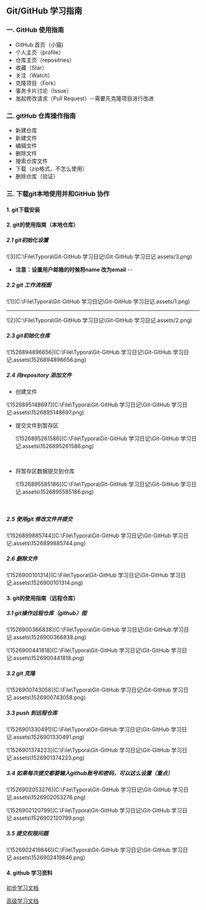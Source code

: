 ## Git/GitHub 学习指南

### 一. GitHub 使用指南

- GitHub 首页（小猫)
- 个人主页（profile）
- 仓库主页（repositries）
- 收藏（Star）
- 关注（Watch）
- 克隆项目（Fork）
- 事务卡片讨论（Issue）
- 发起修改请求（Pull Request）--需要先克隆项目进行改进

### 二. gitHub 仓库操作指南

- 新建仓库
- 新建文件
- 编辑文件
- 删除文件
- 搜索仓库文件
- 下载（zip格式，不怎么使用）
- 删除仓库（验证）

### 三. 下载git本地使用并和GitHub 协作

#### 1. git下载安装

#### 2. git的使用指南（本地仓库）

##### 2.1 git初始化设置

![3](C:\File\Typora\Git-GitHub 学习日记\Git-GitHub 学习日记.assets/3.png)

- **注意：设置用户邮箱的时候将name 改为email** --

##### 2.2 git 工作流程图

![1](C:\File\Typora\Git-GitHub 学习日记\Git-GitHub 学习日记.assets/1.png)

------

![2](C:\File\Typora\Git-GitHub 学习日记\Git-GitHub 学习日记.assets/2.png)



##### 2.3 git初始化仓库

![1526894896656](C:\File\Typora\Git-GitHub 学习日记\Git-GitHub 学习日记.assets\1526894896656.png)

##### 2.4 向repository 添加文件

- 创建文件

![1526895148697](C:\File\Typora\Git-GitHub 学习日记\Git-GitHub 学习日记.assets\1526895148697.png)



- 提交文件到暂存区

  ![1526895261586](C:\File\Typora\Git-GitHub 学习日记\Git-GitHub 学习日记.assets\1526895261586.png)

  ​

- 将暂存区数据提交到仓库

  ![1526895585186](C:\File\Typora\Git-GitHub 学习日记\Git-GitHub 学习日记.assets\1526895585186.png)

  ​

##### 2.5 使用git 修改文件并提交

![1526899885744](C:\File\Typora\Git-GitHub 学习日记\Git-GitHub 学习日记.assets\1526899885744.png)

##### 2.6 删除文件

![1526900101314](C:\File\Typora\Git-GitHub 学习日记\Git-GitHub 学习日记.assets\1526900101314.png)



#### 3. git的使用指南（远程仓库）

##### 3.1 git操作远程仓库（github）图

![1526900366838](C:\File\Typora\Git-GitHub 学习日记\Git-GitHub 学习日记.assets\1526900366838.png)



![1526900441818](C:\File\Typora\Git-GitHub 学习日记\Git-GitHub 学习日记.assets\1526900441818.png)



##### 3.2 git 克隆

![1526900743058](C:\File\Typora\Git-GitHub 学习日记\Git-GitHub 学习日记.assets\1526900743058.png)

##### 3.3 push 到远程仓库

![1526901330491](C:\File\Typora\Git-GitHub 学习日记\Git-GitHub 学习日记.assets\1526901330491.png)



![1526901374223](C:\File\Typora\Git-GitHub 学习日记\Git-GitHub 学习日记.assets\1526901374223.png)



##### 3.4 如果每次提交都要输入github账号和密码，可以这么设置（重点）

![1526902053276](C:\File\Typora\Git-GitHub 学习日记\Git-GitHub 学习日记.assets\1526902053276.png)



![1526902120799](C:\File\Typora\Git-GitHub 学习日记\Git-GitHub 学习日记.assets\1526902120799.png)

##### 3.5 提交权限问题

![1526902419846](C:\File\Typora\Git-GitHub 学习日记\Git-GitHub 学习日记.assets\1526902419846.png)



#### 4. github 学习资料

[初步学习文档](http://gitbeijing.com/)

[高级学习文档](https://www.liaoxuefeng.com/)





